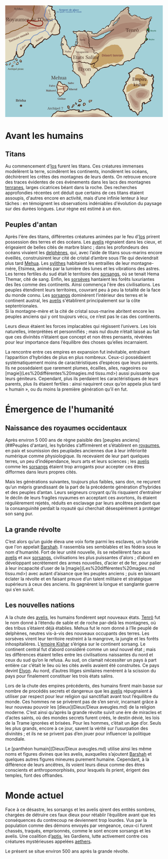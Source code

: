 
```table-of-contents
```
![carte_v2](../Illustrations/carte_v2.png)

# Avant les humains

## Titans

Au commencement d’[Ios](Dieux/Ios.md) furent les titans.
Ces créatures immenses modelèrent la terre, scindèrent les continents, inondèrent les océans, déchirèrent les crêtes des montagnes de leurs dents.
On retrouve encore des traces évidentes de ces événements dans les lacs des montagnes [tenranes](<../Nations humaines/Tenrô.md>), larges cicatrices béant dans la roche. Des recherches approfondies récentes ont déduit que certains de ces titans étaient assoupis, d'autres encore en activité, mais d’une infinie lenteur à leur tâches : en témoignent les observations indéniables d'évolution du paysage sur des durées longues.
Leur règne est estimé à un éon. 

## Peuples d'antan

Après l'ère des titans, différentes créatures animées par le feu d'[Ios](Dieux/Ios.md) prirent possession des terres et des océans. Les [avelis](<../Nations non-humaines/Avelis.md>) régnaient dans les cieux, et érigeaient de belles cités de marbre blanc ; dans les profondeurs des océans vivaient les [delphènes](<../Nations non-humaines/Delphènes.md>), qui, avec l’aide de titans sous-marins encore éveillés, construisirent leur cité de cristal d’ambre sous l’île qui deviendrait plus tard [Mehua](<../Nations humaines/Mehua.md>). Les [sylithes](<../Nations non-humaines/Sylithes.md>) habitaient les entrailles de leur montagne-mère, Etsimea, animés par la lumière des lunes et les vibrations des astres. Les terres fertiles du sud était le territoire des [sorsangs](<../Nations non-humaines/Sorsangs.md>), où se tenait Hema Themar, cité de sang. Enfin, les [sorsèves](<../Nations non-humaines/Sorsèves.md>) hantaient les forêts luxuriantes des îles comme des continents.
Ainsi commença l'ère des civilisations.
Les peuples étendirent leurs territoires, couvrant peu à peu la totalité de la face du monde connu.
Les [sorsangs](<../Nations non-humaines/Sorsangs.md>) dominèrent l’intérieur des terres et le continent austral, les [avelis](<../Nations non-humaines/Avelis.md>) s'établirent principalement sur la côte septentrionales.   
Si la montagne-mère et la cité de cristal sous-marine abritent encore les peuples anciens qui y ont toujours vécu, ce n’est pas le cas des continents. 
 
Leurs dieux étaient les forces implacables qui régissent l’univers. Les lois naturelles, interprétées et personnifiés ; mais nul doute n’était laissé au fait que ces divinités n’étaient que concept et non êtres pensants, révérées pour leur importance dans l’équilibre des choses qu’elles incarnaient.

La rencontre entre ces empires en expansion fut inévitable, entraînant l’apparition d’hybrides de plus en plus nombreux. Ceux-ci possédaient systématiquement moins de caractéristiques d’espèces que leurs parents. Ils ne possédaient que rarement plumes, écailles, ailes, nageoires ou [magie](Les%20différentes%20magies.md tissu.md>) aussi puissante que leurs géniteurs. Cependant, plus ils perdaient les caractéristiques de leurs parents, plus ils étaient fertiles : ainsi naquirent ceux qu’on appela plus tard « humain », ou du moins la première génération qu’il en fut.

#  Émergence de l'humanité

## Naissance des royaumes occidentaux

Après environ 5 000 ans de règne paisible des [peuples anciens](##Peuples d'antan), les hybrides s’affirmèrent et s’établirent en [royaumes](<../Nations humaines/Royaumes occidentaux.md>), en paix et soumission des peuplades anciennes due à leur infériorité numérique comme physiologique. Ils recevaient de leur part quelques terres, un peu d’indépendance, leurs arts et leurs sciences ; les [avelis](<../Nations non-humaines/Avelis.md>) comme les [sorsangs](<../Nations non-humaines/Sorsangs.md>) étaient trop arrogants pour accepter ces êtres difformes dans leurs propres cités.

Mais les générations suivantes, toujours plus faibles, sans don, ne reçurent qu’un mépris grandissant de la part de la précédente génération d’hybrides et des peuples d’antan. Leurs seigneurs croyant qu’ils risquaient d’entraîner le déclin de leurs fragiles royaumes en acceptant ces avortons, ils étaient régulièrement rejetés, réduits en esclavage par leurs ancêtres pendant que la consanguinité perdait la royauté qui cherchait désespérément à protéger son sang pur.

## La grande révolte

C’est alors qu’un guide éleva une voix forte parmi les esclaves, un hybride que l'on appelait [Barshah](Dieux/Barshah.md). Il rassembla ses semblables et les fédéra sous le nom d'humanité. Fort de leur unité nouvelle, ils se rebellèrent face aux [avelis](<../Nations non-humaines/Avelis.md>) et aux [sorsangs](<../Nations non-humaines/Sorsangs.md>), civilisations les plus puissantes d'alors ; d’abord en développant secrètement des armes nouvelles, d’acier et de fer, pour palier à leur incapacité d’user de la [magie](Les%20différentes%20magies.md tissu.md>) avec autant d’aisance que les peuples anciens ; puis en laissant éclater la révolte et en faisant preuve d’un talent militaire et stratégique supérieurs à ceux des anciens. Ils gagnèrent la longue et sanglante guerre qui s’en suivit.
## Les nouvelles nations

A la chute des [avelis](<../Nations non-humaines/Avelis.md>), les humains fondèrent sept nouveaux états. [Tenrô](<../Nations humaines/Tenrô.md>) fut le nom donné à l’étendu de sable et de roche par-delà les montagnes, où des tribus s’étaient déjà établies. Mehua fut le nom donné à l’île peuplé de delphènes, neutres vis-à-vis des nouveaux occupants des terres. Les sorsèves virent leur territoire restreint à la mangrove, la jungle et les forêts inhospitalières. L’[empire Kishar](<../Nations humaines/Empire Kishar.md>) s’érigea sur le continent sorsang. Le continent central fut d’abord considéré comme un seul nouvel état ; mais les différences étaient telles entre les civilisations naissantes du nord et ceux du sud qu’on le refusa. Au sud, on clamait nécessiter un pays à part entière car c’était le lieu où les cités avelis avaient été construites. Ce pays devint [Elyon](<../Nations humaines/Elyon.md>). Au nord, d’autres litiges similaires menèrent à la scission du pays pour finalement constituer les trois états salins.

Lors de la chute des empires précédents, des humains firent main basse sur nombre de procédés secrets et dangereux que les [avelis](<../Nations non-humaines/Avelis.md>) répugnaient à utiliser par respect pour leur religion qui sanctifiait avant tout l’équilibre du monde. Ces hommes ne se privèrent pas de s’en servir, incarnant grâce à leur nouveau pouvoir les [dieux](Dieux/Dieux aveugles.md) de la religion moderne. C’est ainsi qu’après la grande révolte suivit une ère de miracles et d’actes saints, où des mondes secrets furent créés, le destin dévié, les lois de la Trame ignorées et brisées. Pour les hommes, c’était un âge d’or. Seuls les plus grands, encore à ce jour, savent la vérité sur l’usurpation des divinités ; et ils ne se privent pas d’en jouer pour influencer la politique mondiale.

Le [panthéon humain](Dieux/Dieux aveugles.md) utilise ainsi les même noms et figures divines que les avelis, auxquelles s’ajoutent [Barshah](Dieux/Barshah.md) et quelques autres figures mineures purement humaine. Cependant, à la différence de leurs ancêtres, ils voient leurs dieux comme des êtres conscients et anthropomorphisés, pour lesquels ils prient, érigent des temples, font des offrandes.
# Monde actuel

Face à ce désastre, les sorsangs et les avelis qirent des entités sombres, chargées de détruire ces faux dieux pour rétablir l’équilibre avant que les conséquences du contrecoup ne deviennent trop lourdes. Vus par la population comme des démons envoyés par vengeance, ceux-ci furent chassés, traqués, emprisonnés, comme le sont encore sorsangs et les avelis. Une coalition d’[aptis](<Magie/Aptis.md>), les Gardiens, lutte activement contre ces créatures mystérieuses appelées [aethers](<../Bestiaire/Aethers.md>).

Le présent se situe environ 500 ans après la grande révolte.
